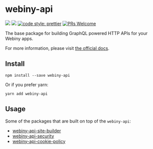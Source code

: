 # webiny-api
[![](https://img.shields.io/npm/dw/webiny-api.svg)](https://www.npmjs.com/package/webiny-api) 
[![](https://img.shields.io/npm/v/webiny-api.svg)](https://www.npmjs.com/package/webiny-api)
[![code style: prettier](https://img.shields.io/badge/code_style-prettier-ff69b4.svg?style=flat-square)](https://github.com/prettier/prettier)
[![PRs Welcome](https://img.shields.io/badge/PRs-welcome-brightgreen.svg?style=flat-square)](http://makeapullrequest.com)

The base package for building GraphQL powered HTTP APIs for your Webiny apps.

For more information, please visit [the official docs](https://docs.webiny.com/docs/developer-tutorials/api-overview).
  
## Install
```
npm install --save webiny-api
```

Or if you prefer yarn: 
```
yarn add webiny-api
```

## Usage

Some of the packages that are built on top of the `webiny-api`:

- [webiny-api-site-builder](../webiny-api-site-builder) 
- [webiny-api-security](../webiny-api-security) 
- [webiny-api-cookie-policy](../webiny-api-cookie-policy) 
